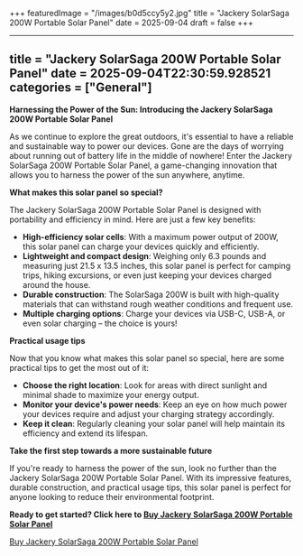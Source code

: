 +++
featuredImage = "/images/b0d5ccy5y2.jpg"
title = "Jackery SolarSaga 200W Portable Solar Panel"
date = 2025-09-04
draft = false
+++

---
title = "Jackery SolarSaga 200W Portable Solar Panel"
date = 2025-09-04T22:30:59.928521
categories = ["General"]
---
**Harnessing the Power of the Sun: Introducing the Jackery SolarSaga 200W Portable Solar Panel**

As we continue to explore the great outdoors, it's essential to have a reliable and sustainable way to power our devices. Gone are the days of worrying about running out of battery life in the middle of nowhere! Enter the Jackery SolarSaga 200W Portable Solar Panel, a game-changing innovation that allows you to harness the power of the sun anywhere, anytime.

**What makes this solar panel so special?**

The Jackery SolarSaga 200W Portable Solar Panel is designed with portability and efficiency in mind. Here are just a few key benefits:

* **High-efficiency solar cells**: With a maximum power output of 200W, this solar panel can charge your devices quickly and efficiently.
* **Lightweight and compact design**: Weighing only 6.3 pounds and measuring just 21.5 x 13.5 inches, this solar panel is perfect for camping trips, hiking excursions, or even just keeping your devices charged around the house.
* **Durable construction**: The SolarSaga 200W is built with high-quality materials that can withstand rough weather conditions and frequent use.
* **Multiple charging options**: Charge your devices via USB-C, USB-A, or even solar charging – the choice is yours!

**Practical usage tips**

Now that you know what makes this solar panel so special, here are some practical tips to get the most out of it:

* **Choose the right location**: Look for areas with direct sunlight and minimal shade to maximize your energy output.
* **Monitor your device's power needs**: Keep an eye on how much power your devices require and adjust your charging strategy accordingly.
* **Keep it clean**: Regularly cleaning your solar panel will help maintain its efficiency and extend its lifespan.

**Take the first step towards a more sustainable future**

If you're ready to harness the power of the sun, look no further than the Jackery SolarSaga 200W Portable Solar Panel. With its impressive features, durable construction, and practical usage tips, this solar panel is perfect for anyone looking to reduce their environmental footprint.

**Ready to get started? Click here to [Buy Jackery SolarSaga 200W Portable Solar Panel](https://www.amazon.com/dp/B0D5CCY5Y2)**

[Buy Jackery SolarSaga 200W Portable Solar Panel](https://www.amazon.com/dp/B0D5CCY5Y2)
